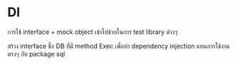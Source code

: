 # DI

การใช้ interface + mock object เข้าไปช่วยในการ test library ต่างๆ

สร้าง interface ชื่อ DB ที่มี method Exec เพื่อทำ dependency injection แทนการใช้งานตรงๆ กับ package sql
